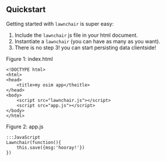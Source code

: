 Quickstart
----------

Getting started with `lawnchair` is super easy:

1. Include the `lawnchair` js file in your html document.
2. Instantiate a `lawnchair` (you can have as many as you want).
3. There is no step 3! you can start persisting data clientside!

Figure 1: index.html

    
    <!DOCTYPE html>
    <html>
    <head>
        <title>my osim app</theitle>
    </head>
    <body>
        <script src="lawnchair.js"></script>
        <script src="app.js"></script>
    </body>
    </html>
    

Figure 2: app.js

    
    :::JavaScript
    Lawnchair(function(){
        this.save({msg:'hooray!'})
    })
    


